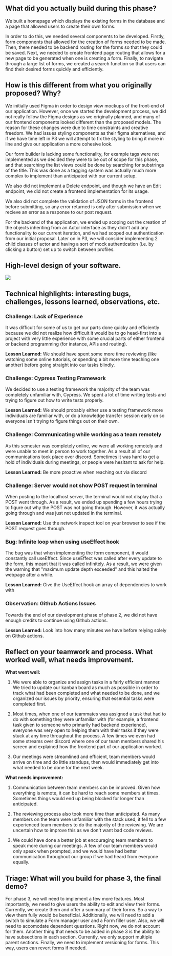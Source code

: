 What did you actually build during this phase?
--- 
We built a homepage which displays the existing forms in the database and a page that allowed users to create their own forms.

In order to do this, we needed several components to be developed. Firstly, form components that allowed for the creation of forms needed to be made. Then, there needed to be backend routing for the forms so that they could be saved. Next, we needed to create frontend page routing that allows for a new page to be generated when one is creating a form. Finally, to navigate through a large list of forms, we created a search function so that users can find their desired forms quickly and efficiently.


How is this different from what you originally proposed? Why?
--- 
We initially used Figma in order to design view mockups of the front-end of our application. However, once we started the development process, we did not really follow the Figma designs as we originally planned, and many of our frontend components looked different than the proposed models. The reason for these changes were due to time constraints and creative freedom. We had issues styling components as their figma alternatives, and if we have time left in P3 we will attempt to fix the styling to bring it more in line and give our application a more cohesive look. 

Our form builder is lacking some functionality, for example tags were not implemented as we decided they were to be out of scope for this phase, and that searching the list views could be done by searching for substrings of the title. This was done as a tagging system was actually much more complex to implement than anticipated with our current setup.

We also did not implement a Delete endpoint, and though we have an Edit endpoint, we did not create a frontend implementation for its usage. 

We also did not complete the validation of JSON forms in the frontend before submitting, so any error returned is only after submission when we recieve an error as a response to our post request.

For the backend of the application, we ended up scoping out the creation of the objects inheriting from an Actor interface as they didn't add any functionality to our current iteration, and we had scoped out authentication from our initial proposal. Later on in P3, we will consider implementing 2 child classes of actor and having a sort of mock authentication (i.e. by clicking a button) set up to switch between profiles.



High-level design of your software.
---
![](https://i.imgur.com/mABbleB.png)


Technical highlights: interesting bugs, challenges, lessons learned, observations, etc.
--- 

 ### Challenge: Lack of Experience
It was difficult for some of us to get our parts done quicky and efficiently because we did not realize how difficult it would be to go head-first into a project with very little experience with some crucial parts of either frontend or backend programming (for instance, APIs and routing).

**Lesson Learned:** We should have spent some more time reviewing (like watching some online tutorials, or spending a bit more time teaching one another) before going straight into our tasks blindly.
 
 ### Challenge: Cypress Testing Framework
 We decided to use a testing framework the majority of the team was completely unfamiliar with, Cypress. We spent a lot of time writing tests and trying to figure out how to write tests properly.
 
 **Lesson Learned:** We should probably either use a testing framework more individuals are familiar with, or do a knowledge transfer session early on so everyone isn't trying to figure things out on their own.
 
  ### Challenge: Communicating while working as a team remotely
As this semester was completely online, we were all working remotely and were unable to meet in person to work together. As a result all of our communications took place over discord. Sometimes it was hard to get a hold of individuals during meetings, or people were hesitant to ask for help.

 **Lesson Learned:** Be more proactive when reaching out via discord

  
 ### Challenge: Server would not show POST request in terminal
 When posting to the localhost server, the terminal would not display that a POST went through. As a result, we ended up spending a few hours trying to figure out why the POST was not going through. However, it was actually going through and was just not updated in the terminal.
 
**Lesson Learned:** Use the network inspect tool on your browser to see if the POST request goes through.
 
 ### Bug: Infinite loop when using useEffect hook
 The bug was that when implementing the form component, it would constantly call useEffect. Since useEffect was called after every update to the form, this meant that it was called infinitely. As a result, we were given the warning that "maximum update depth exceeded" and this halted the webpage after a while.
 
**Lesson Learned:** Give the UseEffect hook an array of dependencies to work with

 ### Observation: Github Actions Issues
 Towards the end of our development phase of phase 2, we did not have enough credits to continue using Github actions. 
 
**Lesson Learned:** Look into how many minutes we have before relying solely on Github actions.

### 

Reflect on your teamwork and process. What worked well, what needs improvement.
--- 

**What went well:** 

1. We were able to organize and assign tasks in a fairly efficient manner. We tried to update our kanban board as much as possible in order to track what had been completed and what needed to be done, and we organized our issues by priority, ensuring that essential tasks were completed first.

2. Most times, when one of our teammates was assigned a task that had to do with something they were unfamiliar with (for example, a frontend task given to someone who primarily had backend experience), everyone was very open to helping them with their tasks if they were stuck at any time throughout the process. A few times we even had some streams over discord where one of our team members shared his screen and explained how the frontend part of our application worked.

3. Our meetings were streamlined and efficient, team members would arrive on time and do little standups, then would immediately get into what needed to be done for the next week.

**What needs improvement:**

1. Communication between team members can be improved. Given how everything is remote, it can be hard to reach some members at times. Sometimes things would end up being blocked for longer than anticipated.

2. The reviewing process also took more time than anticipated. As many members on the team were unfamiliar with the stack used, it fell to a few experienced team members to do the majority of the reviewing. We are uncertain how to improve this as we don't want bad code reviews.

3. We could have done a better job at encouraging team members to speak more during our meetings. A few of our team members would only speak when prompted, and we would have had better communication throughout our group if we had heard from everyone equally. 


Triage: What will you build for phase 3, the final demo?
---   

For phase 3, we will need to implement a few more features. Most importantly, we need to give users the ability to edit and view their forms. Currently, we create them and offer a summary of their forms. So a way to view them fully would be beneficial. Additionally, we will need to add a switch to simulate a Form manager user and a Form filler user. Also, we will need to accomodate dependent questions. Right now, we do not account for them. Another thing that needs to be added in phase 3 is the ability to have subsections in each section. Currently, we only support multiple parent sections. Finally, we need to implement versioning for forms. This way, users can revert forms if needed.
